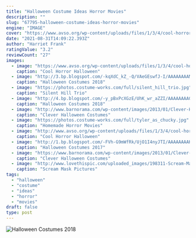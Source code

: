 ```yaml
---
title: "Halloween Costume Ideas Horror Movies"
description: ""
slug: "67795-halloween-costume-ideas-horror-movies"
engine: "IMAGE"
cover: "https://www.avso.org/wp-content/uploads/files/1/3/4/cool-horror-halloween-costumes-rob-the-breath-8-134.jpg"
date: "2021-08-31T14:09:22.393Z"
author: "Harriet Frank"
ratingValue: "3.2"
reviewCount: "27"
images:
  - image: "https://www.avso.org/wp-content/uploads/files/1/3/4/cool-horror-halloween-costumes-rob-the-breath-8-134.jpg"
    caption: "Cool Horror Halloween"
  - image: "http://3.bp.blogspot.com/-kqXdC_kZ_-Q/VAeGEswfJ-I/AAAAAAAAMNg/FG-YBWy8iAw/s1600/m1_zps8a229bd0.jpg"
    caption: "Halloween Costumes 2018"
  - image: "https://photos.costume-works.com/full/silent_hill_trio.jpg"
    caption: "Silent Hill Trio"
  - image: "http://4.bp.blogspot.com/-y_pBxPcXGzE/UhK_wr_aZZI/AAAAAAAAGyE/0u0SHkOjS9E/s1600/witch_doctor.jpg"
    caption: "Halloween Costumes 2018"
  - image: "http://www.barnorama.com/wp-content/images/2013/01/Clever-Halloween-Costumes/14-Clever-Halloween-Costumes.jpg"
    caption: "Clever Halloween Costumes"
  - image: "https://photos.costume-works.com/full/tyler_as_chucky.jpg"
    caption: "Homemade Horror Movies"
  - image: "http://www.avso.org/wp-content/uploads/files/1/3/4/cool-horror-halloween-costumes-rob-the-breath-5-134.jpg"
    caption: "Cool Horror Halloween"
  - image: "http://1.bp.blogspot.com/-FVh-G9mWfRk/UjO1I4nyJTI/AAAAAAAAHbM/WUERdjag0m8/s1600/crazy-halloween-costume-ideas-part2-18.jpg"
    caption: "Halloween Costumes 2017"
  - image: "https://www.barnorama.com/wp-content/images/2013/01/Clever-Halloween-Costumes/21-Clever-Halloween-Costumes.jpg"
    caption: "Clever Halloween Costumes"
  - image: "http://www.lovethispic.com/uploaded_images/198311-Scream-Mask.jpg"
    caption: "Scream Mask Pictures"
tags:
  - "halloween"
  - "costume"
  - "ideas"
  - "horror"
  - "movies"
draft: false
type: post
---
```



![Halloween Costumes 2018](http://3.bp.blogspot.com/-kqXdC_kZ_-Q/VAeGEswfJ-I/AAAAAAAAMNg/FG-YBWy8iAw/s1600/m1_zps8a229bd0.jpg "Halloween Costumes 2018")


<!--inArticleAds-->

<!--galleryOne-->


<!--inArticleAds-->

<!--galleryTwo-->


<!--galleryThree-->

